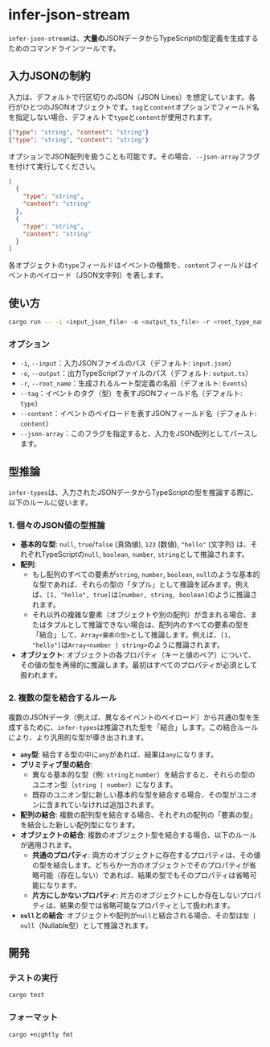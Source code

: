 # infer-json-stream

`infer-json-stream`は、**大量の**JSONデータからTypeScriptの型定義を生成するためのコマンドラインツールです。

## 入力JSONの制約

入力は、デフォルトで行区切りのJSON（JSON Lines）を想定しています。各行がひとつのJSONオブジェクトです。`tag`と`content`オプションでフィールド名を指定しない場合、デフォルトで`type`と`content`が使用されます。

```json
{"type": "string", "content": "string"}
{"type": "string", "content": "string"}
```

オプションでJSON配列を扱うことも可能です。その場合、`--json-array`フラグを付けて実行してください。

```json
[
  {
    "type": "string",
    "content": "string"
  },
  {
    "type": "string",
    "content": "string"
  }
]
```

各オブジェクトの`type`フィールドはイベントの種類を、`content`フィールドはイベントのペイロード（JSON文字列）を表します。

## 使い方

```bash
cargo run -- -i <input_json_file> -o <output_ts_file> -r <root_type_name>
```

### オプション

- `-i`, `--input`：入力JSONファイルのパス（デフォルト: `input.json`）
- `-o`, `--output`：出力TypeScriptファイルのパス（デフォルト: `output.ts`）
- `-r`, `--root_name`：生成されるルート型定義の名前（デフォルト: `Events`）
- `--tag`：イベントのタグ（型）を表すJSONフィールド名（デフォルト: `type`）
- `--content`：イベントのペイロードを表すJSONフィールド名（デフォルト: `content`）
- `--json-array`：このフラグを指定すると、入力をJSON配列としてパースします。

## 型推論

`infer-types`は、入力されたJSONデータからTypeScriptの型を推論する際に、以下のルールに従います。

### 1. 個々のJSON値の型推論

-   **基本的な型**: `null`, `true`/`false` (真偽値), `123` (数値), `"hello"` (文字列) は、それぞれTypeScriptの`null`, `boolean`, `number`, `string`として推論されます。
-   **配列**: 
    -   もし配列のすべての要素が`string`, `number`, `boolean`, `null`のような基本的な型であれば、それらの型の「タプル」として推論を試みます。例えば、`[1, "hello", true]`は`[number, string, boolean]`のように推論されます。
    -   それ以外の複雑な要素（オブジェクトや別の配列）が含まれる場合、またはタプルとして推論できない場合は、配列内のすべての要素の型を「結合」して、`Array<要素の型>`として推論します。例えば、`[1, "hello"]`は`Array<number | string>`のように推論されます。
-   **オブジェクト**: オブジェクトの各プロパティ（キーと値のペア）について、その値の型を再帰的に推論します。最初はすべてのプロパティが必須として扱われます。

### 2. 複数の型を結合するルール

複数のJSONデータ（例えば、異なるイベントのペイロード）から共通の型を生成するために、`infer-types`は推論された型を「結合」します。この結合ルールにより、より汎用的な型が導き出されます。

-   **`any`型**: 結合する型の中に`any`があれば、結果は`any`になります。
-   **プリミティブ型の結合**: 
    -   異なる基本的な型（例: `string`と`number`）を結合すると、それらの型のユニオン型（`string | number`）になります。
    -   既存のユニオン型に新しい基本的な型を結合する場合、その型がユニオンに含まれていなければ追加されます。
-   **配列の結合**: 複数の配列型を結合する場合、それぞれの配列の「要素の型」を結合した新しい配列型になります。
-   **オブジェクトの結合**: 複数のオブジェクト型を結合する場合、以下のルールが適用されます。
    -   **共通のプロパティ**: 両方のオブジェクトに存在するプロパティは、その値の型を結合します。どちらか一方のオブジェクトでそのプロパティが省略可能（存在しない）であれば、結果の型でもそのプロパティは省略可能になります。
    -   **片方にしかないプロパティ**: 片方のオブジェクトにしか存在しないプロパティは、結果の型では省略可能なプロパティとして扱われます。
-   **`null`との結合**: オブジェクトや配列が`null`と結合される場合、その型は`型 | null`（Nullable型）として推論されます。

## 開発

### テストの実行

```bash
cargo test
```

### フォーマット

```bash
cargo +nightly fmt
```
